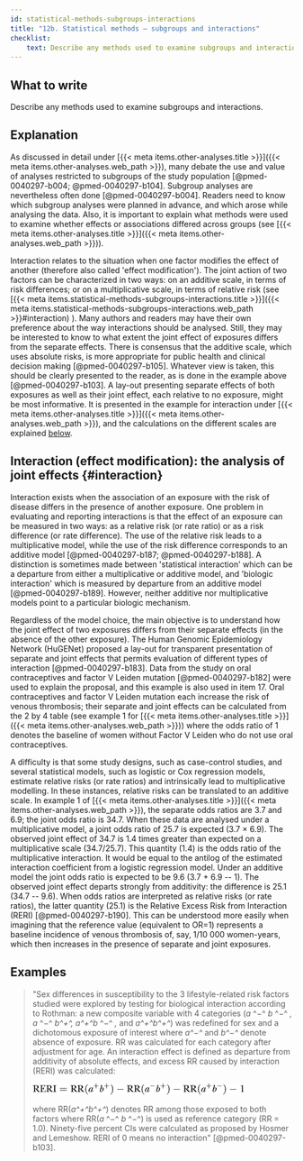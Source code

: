 ```yaml
---
id: statistical-methods-subgroups-interactions
title: "12b. Statistical methods – subgroups and interactions"
checklist: 
    text: Describe any methods used to examine subgroups and interactions.
---
```


## What to write

Describe any methods used to examine subgroups and interactions.

## Explanation

As discussed in detail under [{{< meta items.other-analyses.title >}}]({{< meta items.other-analyses.web_path >}}), many debate the use and value of
analyses restricted to subgroups of the study population
[@pmed-0040297-b004; @pmed-0040297-b104]. Subgroup analyses are
nevertheless often done [@pmed-0040297-b004]. Readers need to know
which subgroup analyses were planned in advance, and which arose while
analysing the data. Also, it is important to explain what methods were
used to examine whether effects or associations differed across groups
(see [{{< meta items.other-analyses.title >}}]({{< meta items.other-analyses.web_path >}})).

Interaction relates to the situation when one factor modifies the effect
of another (therefore also called 'effect modification'). The joint
action of two factors can be characterized in two ways: on an additive
scale, in terms of risk differences; or on a multiplicative scale, in
terms of relative risk (see [{{< meta items.statistical-methods-subgroups-interactions.title >}}]({{< meta items.statistical-methods-subgroups-interactions.web_path >}}#interaction)
). Many authors and
readers may have their own preference about the way interactions should
be analysed. Still, they may be interested to know to what extent the
joint effect of exposures differs from the separate effects. There is
consensus that the additive scale, which uses absolute risks, is more
appropriate for public health and clinical decision making
[@pmed-0040297-b105]. Whatever view is taken, this should be clearly
presented to the reader, as is done in the example above
[@pmed-0040297-b103]. A lay-out presenting separate effects of both
exposures as well as their joint effect, each relative to no exposure,
might be most informative. It is presented in the example for
interaction under [{{< meta items.other-analyses.title >}}]({{< meta items.other-analyses.web_path >}}), and the calculations on the different scales
are explained [below](#interaction).

## Interaction (effect modification): the analysis of joint effects {#interaction}

Interaction exists when the association of an exposure with the risk of
disease differs in the presence of another exposure. One problem in
evaluating and reporting interactions is that the effect of an exposure
can be measured in two ways: as a relative risk (or rate ratio) or as a
risk difference (or rate difference). The use of the relative risk leads
to a multiplicative model, while the use of the risk difference
corresponds to an additive model
[@pmed-0040297-b187; @pmed-0040297-b188]. A distinction is
sometimes made between 'statistical interaction' which can be a
departure from either a multiplicative or additive model, and 'biologic
interaction' which is measured by departure from an additive model
[@pmed-0040297-b189]. However, neither additive nor multiplicative
models point to a particular biologic mechanism.

Regardless of the model choice, the main objective is to understand how
the joint effect of two exposures differs from their separate effects
(in the absence of the other exposure). The Human Genomic Epidemiology
Network (HuGENet) proposed a lay-out for transparent presentation of
separate and joint effects that permits evaluation of different types of
interaction [@pmed-0040297-b183]. Data from the study on oral
contraceptives and factor V Leiden mutation [@pmed-0040297-b182]
were used to explain the proposal, and this example is also used in item
17. Oral contraceptives and factor V Leiden mutation each increase the
risk of venous thrombosis; their separate and joint effects can be
calculated from the 2 by 4 table (see example 1 for [{{< meta items.other-analyses.title >}}]({{< meta items.other-analyses.web_path >}})) where the
odds ratio of 1 denotes the baseline of women without Factor V Leiden
who do not use oral contraceptives.

A difficulty is that some study designs, such as case-control studies,
and several statistical models, such as logistic or Cox regression
models, estimate relative risks (or rate ratios) and intrinsically lead
to multiplicative modelling. In these instances, relative risks can be
translated to an additive scale. In example 1 of [{{< meta items.other-analyses.title >}}]({{< meta items.other-analyses.web_path >}}), the separate
odds ratios are 3.7 and 6.9; the joint odds ratio is 34.7. When these
data are analysed under a multiplicative model, a joint odds ratio of
25.7 is expected (3.7 × 6.9). The observed joint effect of 34.7 is 1.4
times greater than expected on a multiplicative scale (34.7/25.7). This
quantity (1.4) is the odds ratio of the multiplicative interaction. It
would be equal to the antilog of the estimated interaction coefficient
from a logistic regression model. Under an additive model the joint odds
ratio is expected to be 9.6 (3.7 + 6.9 -- 1). The observed joint effect
departs strongly from additivity: the difference is 25.1 (34.7 -- 9.6).
When odds ratios are interpreted as relative risks (or rate ratios), the
latter quantity (25.1) is the Relative Excess Risk from Interaction
(RERI) [@pmed-0040297-b190]. This can be understood more easily when
imagining that the reference value (equivalent to OR=1) represents a
baseline incidence of venous thrombosis of, say, 1/10 000 women-years,
which then increases in the presence of separate and joint exposures.

## Examples

> "Sex differences in susceptibility to the 3 lifestyle-related risk
factors studied were explored by testing for biological interaction
according to Rothman: a new composite variable with 4 categories (*a*
^−^ *b* ^−^ *, a* ^−^ *b^+^, a^+^b* ^−^ *,* and *a^+^b^+^*) was
redefined for sex and a dichotomous exposure of interest where *a^−^*
and *b^−^* denote absence of exposure. RR was calculated for each
category after adjustment for age. An interaction effect is defined as
departure from additivity of absolute effects, and excess RR caused by
interaction (RERI) was calculated:
> 
> ![](../uploads/pmed.0040297.e001.jpg)
> 
> where RR(*a^+^b^+^*) denotes RR among those exposed to both factors
where RR(*a* ^−^ *b* ^−^) is used as reference category (RR = 1.0).
Ninety-five percent CIs were calculated as proposed by Hosmer and
Lemeshow. RERI of 0 means no interaction" [@pmed-0040297-b103].
